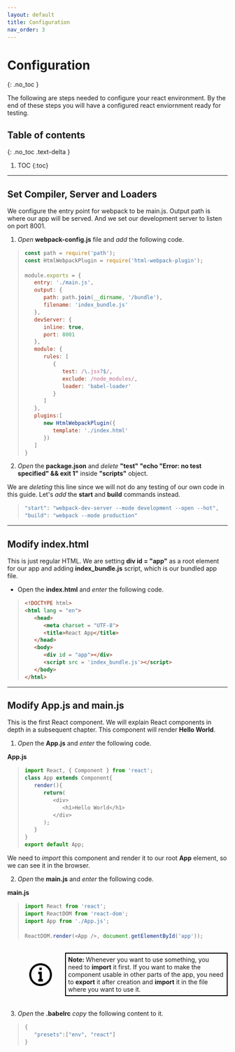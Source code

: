 ```yaml
---
layout: default
title: Configuration
nav_order: 3
---
```


# Configuration
{: .no_toc }

The following are steps needed to configure your react environment. By the end of these steps you will have a configured react enviornment ready for testing.

## Table of contents
{: .no_toc .text-delta }

1. TOC
{:toc}

---
## Set Compiler, Server and Loaders

We configure the entry point for webpack to be main.js.
Output path is where our app will be served.
And we set our development server to listen on port 8001.

1. *Open* **webpack-config.js** file and *add* the following code.

> ```js
> const path = require('path');
> const HtmlWebpackPlugin = require('html-webpack-plugin');
> 
> module.exports = {
>    entry: './main.js',
>    output: {
>       path: path.join(__dirname, '/bundle'),
>       filename: 'index_bundle.js'
>    },
>    devServer: {
>       inline: true,
>       port: 8001
>    },
>    module: {
>       rules: [
>          {
>             test: /\.jsx?$/,
>             exclude: /node_modules/,
>             loader: 'babel-loader'
>          }
>       ]
>    },
>    plugins:[
>       new HtmlWebpackPlugin({
>          template: './index.html'
>       })
>    ]
> }
> ```

2. *Open* the **package.json** and *delete* **"test" "echo \"Error: no test specified\" && exit 1"** inside **"scripts"** object.

  We are *deleting* this line since we will not do any testing of our own code in this guide. Let's *add* the **start** and **build** commands instead.

> ```js
> "start": "webpack-dev-server --mode development --open --hot",
> "build": "webpack --mode production"
> ```

---

## Modify **index.html**

This is just regular HTML. We are setting **div id = "app"** as a root element for our app and adding **index_bundle.js** script, which is our bundled app file.

- Open the **index.html** and *enter* the following code.

> ```html
> <!DOCTYPE html>
> <html lang = "en">
>    <head>
>       <meta charset = "UTF-8">
>       <title>React App</title>
>    </head>
>    <body>
>       <div id = "app"></div>
>       <script src = 'index_bundle.js'></script>
>    </body>
> </html>
> ```

---

## Modify **App.js** and **main.js**

This is the first React component. We will explain React components in depth in a subsequent chapter. This component will render **Hello World**.

1. *Open* the **App.js** and *enter* the following code.

**App.js**
> ```js
> import React, { Component } from 'react';
> class App extends Component{
>    render(){
>       return(
>          <div>
>             <h1>Hello World</h1>
>          </div>
>       );
>    }
> }
> export default App;
> ```

We need to *import* this component and render it to our root **App** element, so we can see it in the browser.

2. *Open* the **main.js** and *enter* the following code.

**main.js**
> ```js
> import React from 'react';
> import ReactDOM from 'react-dom';
> import App from './App.js';
> 
> ReactDOM.render(<App />, document.getElementById('app'));
> ```

<br>
<div style="margin-left: 50px; display: flex; align-items: center;">
    <img src="https://raw.githubusercontent.com/dmitrymatio/setupReactDocs/gh-pages/docs/img/iconfinder_v-31_3162614.png"
      alt="note"
      style=" margin-right: 30px; width: 52px;" />
      <article style="border: 2px solid black; box-sizing: border-box; padding: 5px;"> <strong>Note:  </strong>Whenever you want to use something, you need to <strong>import</strong> it first. If you want to make the component usable in other parts of the app, you need to <strong>export</strong> it after creation and <strong>import</strong> it in the file where you want to use it.</article>
</div>
<br>

3. *Open* the **.babelrc** *copy* the following content to it.

> ```js
> {
>    "presets":["env", "react"]
> }
> ```
